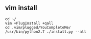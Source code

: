## vim install

```
cd ~/
vim +PlugInstall +qall
cd .vim/plugged/YouCompleteMe/
/usr/bin/python2.7 ./install.py --all
```